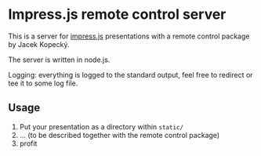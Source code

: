 Impress.js remote control server
========

This is a server for [impress.js](http://github.com/bartaz/impress.js)
presentations with a remote control package by Jacek Kopecký.

The server is written in node.js.

Logging: everything is logged to the standard output, feel free to redirect
or tee it to some log file.

Usage
-----

 1. Put your presentation as a directory within `static/`
 2. ... (to be described together with the remote control package)
 3. profit
